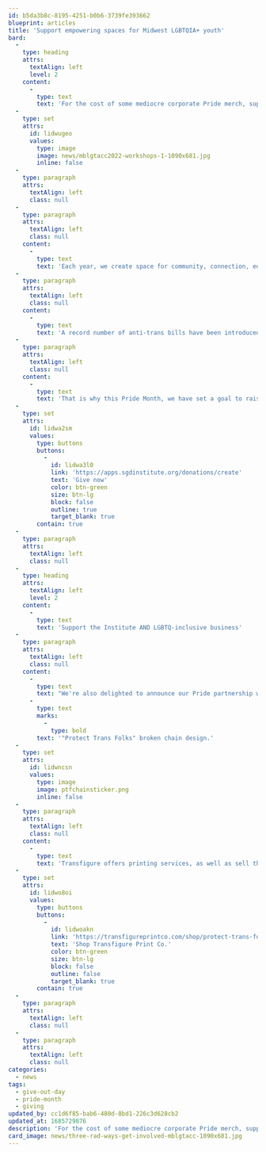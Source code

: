 ```yaml
---
id: b5da3b8c-8195-4251-b0b6-3739fe393662
blueprint: articles
title: 'Support empowering spaces for Midwest LGBTQIA+ youth'
bard:
  -
    type: heading
    attrs:
      textAlign: left
      level: 2
    content:
      -
        type: text
        text: 'For the cost of some mediocre corporate Pride merch, support empowering spaces for Midwest LGBTQIA+ youth'
  -
    type: set
    attrs:
      id: lidwugeo
      values:
        type: image
        image: news/mblgtacc2022-workshops-1-1090x681.jpg
        inline: false
  -
    type: paragraph
    attrs:
      textAlign: left
      class: null
  -
    type: paragraph
    attrs:
      textAlign: left
      class: null
    content:
      -
        type: text
        text: 'Each year, we create space for community, connection, education, and empowerment for more than 2,000 LGBTQIA+ students through programs, such as MBLGTACC. These spaces are a critical mental health intervention for queer and trans folks who find their very existence under attack.'
  -
    type: paragraph
    attrs:
      textAlign: left
      class: null
    content:
      -
        type: text
        text: 'A record number of anti-trans bills have been introduced in 2023. The work being done by LGBTQIA+ nonprofits is vital to supporting and protecting queer and trans youth. '
  -
    type: paragraph
    attrs:
      textAlign: left
      class: null
    content:
      -
        type: text
        text: 'That is why this Pride Month, we have set a goal to raise $5,000 in grassroots support. All month—and on Give OUT Day, June 28th—please consider supporting the Midwest Institute for Sexuality and Gender Diversity. As an all-volunteer organization, 100% of your donation goes directly to programming and infrastructure to support queer success in the Midwest.'
  -
    type: set
    attrs:
      id: lidwa2sm
      values:
        type: buttons
        buttons:
          -
            id: lidwa3l0
            link: 'https://apps.sgdinstitute.org/donations/create'
            text: 'Give now'
            color: btn-green
            size: btn-lg
            block: false
            outline: true
            target_blank: true
        contain: true
  -
    type: paragraph
    attrs:
      textAlign: left
      class: null
  -
    type: heading
    attrs:
      textAlign: left
      level: 2
    content:
      -
        type: text
        text: 'Support the Institute AND LGBTQ-inclusive business'
  -
    type: paragraph
    attrs:
      textAlign: left
      class: null
    content:
      -
        type: text
        text: "We're also delighted to announce our Pride partnership with Transfigure Print Co., an LGBTQ+ inclusive screen printing collective that creates for the queer community. This June, they will donate 10% of the proceeds from any merchandise with their "
      -
        type: text
        marks:
          -
            type: bold
        text: '"Protect Trans Folks" broken chain design.'
  -
    type: set
    attrs:
      id: lidwncsn
      values:
        type: image
        image: ptfchainsticker.png
        inline: false
  -
    type: paragraph
    attrs:
      textAlign: left
      class: null
    content:
      -
        type: text
        text: 'Transfigure offers printing services, as well as sell their own inclusive and affirming clothing online. To date, they have raised over $70,000 for a multitude of organizations, mutual aid funds, and collectives that benefit the trans and queer community.'
  -
    type: set
    attrs:
      id: lidwo8oi
      values:
        type: buttons
        buttons:
          -
            id: lidwoakn
            link: 'https://transfigureprintco.com/shop/protect-trans-folks/kids-sticker'
            text: 'Shop Transfigure Print Co.'
            color: btn-green
            size: btn-lg
            block: false
            outline: false
            target_blank: true
        contain: true
  -
    type: paragraph
    attrs:
      textAlign: left
      class: null
  -
    type: paragraph
    attrs:
      textAlign: left
      class: null
categories:
  - news
tags:
  - give-out-day
  - pride-month
  - giving
updated_by: cc1d6f85-bab6-480d-8bd1-226c3d628cb2
updated_at: 1685729876
description: 'For the cost of some mediocre corporate Pride merch, support empowering spaces for Midwest LGBTQIA+ youth.'
card_image: news/three-rad-ways-get-involved-mblgtacc-1090x681.jpg
---
```

